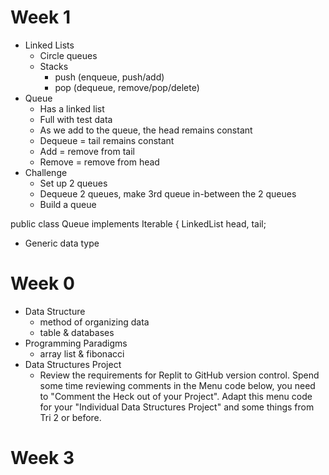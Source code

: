 
# Week 1
* Linked Lists
   - Circle queues
   - Stacks
     - push (enqueue, push/add)
     - pop (dequeue, remove/pop/delete)
* Queue
   - Has a linked list
   - Full with test data
   - As we add to the queue, the head remains constant 
   - Dequeue = tail remains constant
   - Add = remove from tail
   - Remove = remove from head 
* Challenge 
   - Set up 2 queues
   - Dequeue 2 queues, make 3rd queue in-between the 2 queues
   - Build a queue

public class Queue<T> implements Iterable<T> {
    LinkedList<T> head, tail;
 - Generic data type



# Week 0 
* Data Structure
   - method of organizing data
   - table & databases
* Programming Paradigms
   - array list & fibonacci
* Data Structures Project 
   - Review the requirements for Replit to GitHub version control. Spend some time reviewing comments in the Menu code below, you need to "Comment the Heck out of your Project". Adapt this menu code for your "Individual Data Structures Project" and some things from Tri 2 or before.


# Week 3

